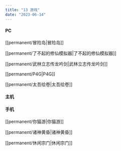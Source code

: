 ```yaml
---
title: "13 游戏"
date: "2023-06-14"
---
```


#### PC
[[permanent/冒险岛|冒险岛]]

[[permanent/了不起的修仙模拟器|了不起的修仙模拟器]]

[[permanent/武林立志传龙吟剑|武林立志传龙吟剑]]

[[permanent/P4G|P4G]]

[[permanent/太吾绘卷|太吾绘卷]]

#### 主机

#### 手机
[[permanent/你猫游|你猫游]]

[[permanent/诸神黄昏|诸神黄昏]]

[[permanent/休闲宗门|休闲宗门]]
